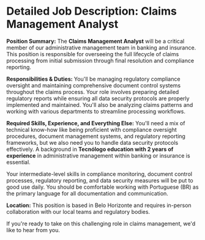 # Detailed Job Description: Claims Management Analyst

**Position Summary:**
The **Claims Management Analyst** will be a critical member of our administrative management team in banking and insurance. This position is responsible for overseeing the full lifecycle of claims processing from initial submission through final resolution and compliance reporting.

**Responsibilities & Duties:**
You'll be managing regulatory compliance oversight and maintaining comprehensive document control systems throughout the claims process. Your role involves preparing detailed regulatory reports while ensuring all data security protocols are properly implemented and maintained. You'll also be analyzing claims patterns and working with various departments to streamline processing workflows.

**Required Skills, Experience, and Everything Else:**
You'll need a mix of technical know-how like being proficient with compliance oversight procedures, document management systems, and regulatory reporting frameworks, but we also need you to handle data security protocols effectively. A background in **Tecnólogo education with 2 years of experience** in administrative management within banking or insurance is essential.

Your intermediate-level skills in compliance monitoring, document control processes, regulatory reporting, and data security measures will be put to good use daily. You should be comfortable working with Portuguese (BR) as the primary language for all documentation and communication.

**Location:** This position is based in Belo Horizonte and requires in-person collaboration with our local teams and regulatory bodies.

If you're ready to take on this challenging role in claims management, we'd like to hear from you.